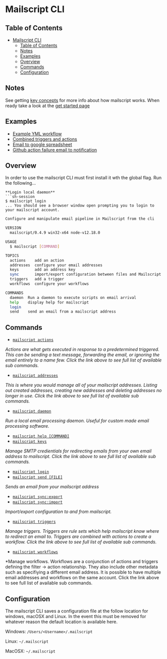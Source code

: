 # Mailscript CLI
## Table of Contents
- [Mailscript CLI](#mailscript-cli)
  - [Table of Contents](#table-of-contents)
  - [Notes](#notes)
  - [Examples](#examples)
  - [Overview](#overview)
  - [Commands](#commands)
  - [Configuration](#configuration)


## Notes
See getting [key concepts](key-concepts.md) for more info about how mailscript works. When ready take a look at the [get started page](get-started.md)

## Examples
- [Example YML workflow](annotated-workflow.yml)
- [Combined triggers and actions](combined.md)
- [Email to google spreadsheet](https://github.com/mailscript/cli/tree/main/templates/email-to-google-spreadsheet)
- [Github action failure email to notification](https://github.com/mailscript/cli/tree/main/templates/github-action-failure-to-notification)


## Overview

In order to use the mailscript CLI must first install it wth the global flag. Run the following...
```
**Login local daemon**
```sh-session
$ mailscript login
... You should see a browser window open prompting you to login to your mailscript account.
```

```sh
Configure and manipulate email pipeline in Mailscript from the cli

VERSION
  mailscript/0.4.9 win32-x64 node-v12.18.0

USAGE
  $ mailscript [COMMAND]

TOPICS
  actions    add an action
  addresses  configure your email addresses
  keys       add an address key
  sync       import/export configuration between files and Mailscript
  triggers   add a trigger
  workflows  configure your workflows

COMMANDS
  daemon  Run a daemon to execute scripts on email arrival
  help    display help for mailscript
  login
  send    send an email from a mailscript address
```

## Commands

* [`mailscript actions`](actions.md)

*Actions are what gets executed in response to a predetermined triggered. This can be sending a text message, forwarding the email, or ignoring the email entirely to a name few. Click the link above to see full list of available sub commands.*

* [`mailscript addresses`](addresses.md)

*This is where you would manage all of your mailscript addresses. Listing out created addresses, creating new addresses and deleting addresses no longer in use. Click the link above to see full list of available sub commands.*
* [`mailscript daemon`](misc.md#daemon)

*Run a local email processing daemon. Useful for custom made email processing software.*

* [`mailscript help [COMMAND]`](misc.md#help)
* [`mailscript keys`](keys.md)

*Manage SMTP credientials for redirecting emails from your own email address to mailscript. Click the link above to see full list of available sub commands.*


* [`mailscript login`](misc.md#login)
* [`mailscript send [FILE]`](misc.md#send)

*Sends an email from your mailscript address*

* [`mailscript sync:export`](sync.md#mailscript-syncexport)
* [`mailscript sync:import`](sync.md#mailscript-syncimport)

*Import/export configuration to and from mailscript.*

* [`mailscript triggers`](triggers.md)

*Manage triggers. Triggers are rule sets which help mailscript know where to redirect an email to. Triggers are combined with actions to create a workflow. Click the link above to see full list of available sub commands.*

* [`mailscript workflows`](workflows.md)

*Manage workflows. Workflows are a conjunction of actions and triggers defining the filter -> action relationship. They also include other metadata such as specifiying a different email address. It is possible to have multiple email addresses and workflows on the same account. Click the link above to see full list of available sub commands.

## Configuration
The mailscript CLI saves a configuration file at the follow location for windows, macOSX and Linux. In the event this must be removed for whatever reason the default location is available here.

Windows: `/Users/<Username>/.mailscript`

Linux: `~/.mailscript`

MacOSX: `~/.mailscript`